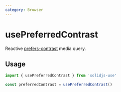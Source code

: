 ```yaml
---
category: Browser
---
```


# usePreferredContrast

Reactive [prefers-contrast](https://developer.mozilla.org/en-US/docs/Web/CSS/@media/prefers-contrast) media query.

## Usage

```js
import { usePreferredContrast } from 'solidjs-use'

const preferredContrast = usePreferredContrast()
```
